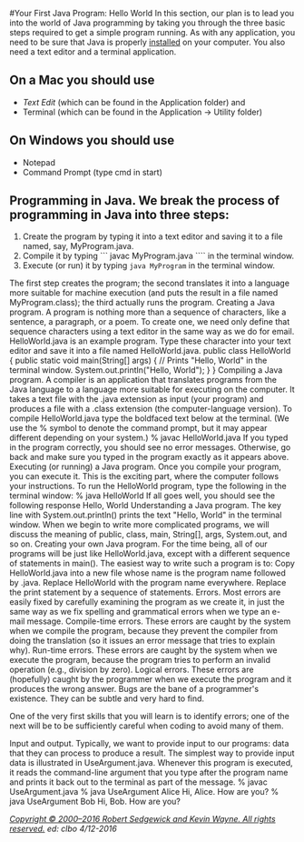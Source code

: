 #Your First Java Program: Hello World
In this section, our plan is to lead you into the world of Java programming by taking you through the three basic steps required to get a simple program running. 
As with any application, you need to be sure that Java is properly [installed]() on your computer. 
You also need a text editor and a terminal application. 

## On a Mac you should use 
* _Text Edit_ (which can be found in the Application folder) and 
* Terminal (which can be found in the Application -> Utility folder) 

## On Windows you should use 
* Notepad
* Command Prompt (type cmd in start)

## Programming in Java. We break the process of programming in Java into three steps:

1. Create the program by typing it into a text editor and saving it to a file named, say, MyProgram.java.
2. Compile it by typing ``` javac MyProgram.java ```` in the terminal window.
3. Execute (or run) it by typing ```` java MyProgram ```` in the terminal window.

The first step creates the program; the second translates it into a language more suitable for machine execution (and puts the result in a file named MyProgram.class); the third actually runs the program.
Creating a Java program. A program is nothing more than a sequence of characters, like a sentence, a paragraph, or a poem. To create one, we need only define that sequence characters using a text editor in the same way as we do for email. HelloWorld.java is an example program. Type these character into your text editor and save it into a file named HelloWorld.java.
public class HelloWorld {
   public static void main(String[] args) {
      // Prints "Hello, World" in the terminal window.
      System.out.println("Hello, World");
   }
}
Compiling a Java program. A compiler is an application that translates programs from the Java language to a language more suitable for executing on the computer. It takes a text file with the .java extension as input (your program) and produces a file with a .class extension (the computer-language version). To compile HelloWorld.java type the boldfaced text below at the terminal. (We use the % symbol to denote the command prompt, but it may appear different depending on your system.)
% javac HelloWorld.java
If you typed in the program correctly, you should see no error messages. Otherwise, go back and make sure you typed in the program exactly as it appears above.
Executing (or running) a Java program. Once you compile your program, you can execute it. This is the exciting part, where the computer follows your instructions. To run the HelloWorld program, type the following in the terminal window:
% java HelloWorld
If all goes well, you should see the following response
Hello, World
Understanding a Java program. The key line with System.out.println() prints the text "Hello, World" in the terminal window. When we begin to write more complicated programs, we will discuss the meaning of public, class, main, String[], args, System.out, and so on.
Creating your own Java program. For the time being, all of our programs will be just like HelloWorld.java, except with a different sequence of statements in main(). The easiest way to write such a program is to:
Copy HelloWorld.java into a new file whose name is the program name followed by .java.
Replace HelloWorld with the program name everywhere.
Replace the print statement by a sequence of statements.
Errors. Most errors are easily fixed by carefully examining the program as we create it, in just the same way as we fix spelling and grammatical errors when we type an e-mail message.
Compile-time errors. These errors are caught by the system when we compile the program, because they prevent the compiler from doing the translation (so it issues an error message that tries to explain why).
Run-time errors. These errors are caught by the system when we execute the program, because the program tries to perform an invalid operation (e.g., division by zero).
Logical errors. These errors are (hopefully) caught by the programmer when we execute the program and it produces the wrong answer. Bugs are the bane of a programmer's existence. They can be subtle and very hard to find.

One of the very first skills that you will learn is to identify errors; one of the next will be to be sufficiently careful when coding to avoid many of them.

Input and output. Typically, we want to provide input to our programs: data that they can process to produce a result. The simplest way to provide input data is illustrated in UseArgument.java. Whenever this program is executed, it reads the command-line argument that you type after the program name and prints it back out to the terminal as part of the message.
% javac UseArgument.java
% java UseArgument Alice
Hi, Alice. How are you?
% java UseArgument Bob
Hi, Bob. How are you?

_[Copyright © 2000–2016 Robert Sedgewick and Kevin Wayne. All rights reserved.](http://introcs.cs.princeton.edu/java/11hello/)_ _ed: clbo 4/12-2016_
